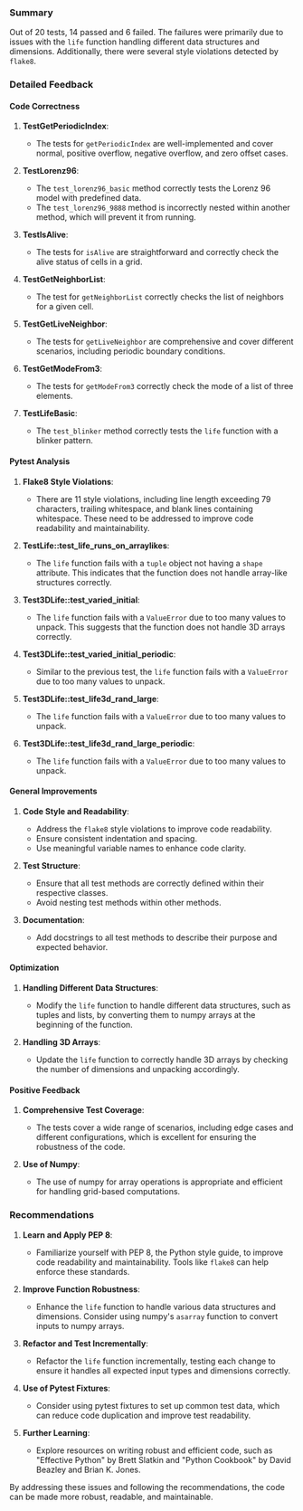 ### Summary

Out of 20 tests, 14 passed and 6 failed. The failures were primarily due to issues with the `life` function handling different data structures and dimensions. Additionally, there were several style violations detected by `flake8`.

### Detailed Feedback

#### Code Correctness

1. **TestGetPeriodicIndex**: 
   - The tests for `getPeriodicIndex` are well-implemented and cover normal, positive overflow, negative overflow, and zero offset cases.

2. **TestLorenz96**:
   - The `test_lorenz96_basic` method correctly tests the Lorenz 96 model with predefined data.
   - The `test_lorenz96_9888` method is incorrectly nested within another method, which will prevent it from running.

3. **TestIsAlive**:
   - The tests for `isAlive` are straightforward and correctly check the alive status of cells in a grid.

4. **TestGetNeighborList**:
   - The test for `getNeighborList` correctly checks the list of neighbors for a given cell.

5. **TestGetLiveNeighbor**:
   - The tests for `getLiveNeighbor` are comprehensive and cover different scenarios, including periodic boundary conditions.

6. **TestGetModeFrom3**:
   - The tests for `getModeFrom3` correctly check the mode of a list of three elements.

7. **TestLifeBasic**:
   - The `test_blinker` method correctly tests the `life` function with a blinker pattern.

#### Pytest Analysis

1. **Flake8 Style Violations**:
   - There are 11 style violations, including line length exceeding 79 characters, trailing whitespace, and blank lines containing whitespace. These need to be addressed to improve code readability and maintainability.

2. **TestLife::test_life_runs_on_arraylikes**:
   - The `life` function fails with a `tuple` object not having a `shape` attribute. This indicates that the function does not handle array-like structures correctly.

3. **Test3DLife::test_varied_initial**:
   - The `life` function fails with a `ValueError` due to too many values to unpack. This suggests that the function does not handle 3D arrays correctly.

4. **Test3DLife::test_varied_initial_periodic**:
   - Similar to the previous test, the `life` function fails with a `ValueError` due to too many values to unpack.

5. **Test3DLife::test_life3d_rand_large**:
   - The `life` function fails with a `ValueError` due to too many values to unpack.

6. **Test3DLife::test_life3d_rand_large_periodic**:
   - The `life` function fails with a `ValueError` due to too many values to unpack.

#### General Improvements

1. **Code Style and Readability**:
   - Address the `flake8` style violations to improve code readability.
   - Ensure consistent indentation and spacing.
   - Use meaningful variable names to enhance code clarity.

2. **Test Structure**:
   - Ensure that all test methods are correctly defined within their respective classes.
   - Avoid nesting test methods within other methods.

3. **Documentation**:
   - Add docstrings to all test methods to describe their purpose and expected behavior.

#### Optimization

1. **Handling Different Data Structures**:
   - Modify the `life` function to handle different data structures, such as tuples and lists, by converting them to numpy arrays at the beginning of the function.

2. **Handling 3D Arrays**:
   - Update the `life` function to correctly handle 3D arrays by checking the number of dimensions and unpacking accordingly.

#### Positive Feedback

1. **Comprehensive Test Coverage**:
   - The tests cover a wide range of scenarios, including edge cases and different configurations, which is excellent for ensuring the robustness of the code.

2. **Use of Numpy**:
   - The use of numpy for array operations is appropriate and efficient for handling grid-based computations.

### Recommendations

1. **Learn and Apply PEP 8**:
   - Familiarize yourself with PEP 8, the Python style guide, to improve code readability and maintainability. Tools like `flake8` can help enforce these standards.

2. **Improve Function Robustness**:
   - Enhance the `life` function to handle various data structures and dimensions. Consider using numpy's `asarray` function to convert inputs to numpy arrays.

3. **Refactor and Test Incrementally**:
   - Refactor the `life` function incrementally, testing each change to ensure it handles all expected input types and dimensions correctly.

4. **Use of Pytest Fixtures**:
   - Consider using pytest fixtures to set up common test data, which can reduce code duplication and improve test readability.

5. **Further Learning**:
   - Explore resources on writing robust and efficient code, such as "Effective Python" by Brett Slatkin and "Python Cookbook" by David Beazley and Brian K. Jones.

By addressing these issues and following the recommendations, the code can be made more robust, readable, and maintainable.